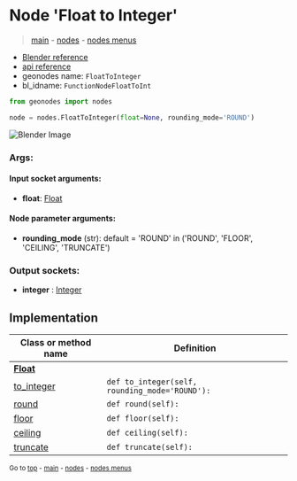 # Node 'Float to Integer'

> [main](../structure.md) - [nodes](nodes.md) - [nodes menus](nodes_menus.md)

- [Blender reference](https://docs.blender.org/manual/en/latest/modeling/geometry_nodes/utilities/float_to_integer.html)
- [api reference](https://docs.blender.org/api/current/bpy.types.FunctionNodeFloatToInt.html)
- geonodes name: `FloatToInteger`
- bl_idname: `FunctionNodeFloatToInt`

```python
from geonodes import nodes

node = nodes.FloatToInteger(float=None, rounding_mode='ROUND')
```

![Blender Image](https://docs.blender.org/manual/en/latest/_images/node-types_FunctionNodeFloatToInt.webp)

### Args:

#### Input socket arguments:

- **float**: [Float](Float.md)

#### Node parameter arguments:

- **rounding_mode** (str): default = 'ROUND' in ('ROUND', 'FLOOR', 'CEILING', 'TRUNCATE')

### Output sockets:

- **integer** : [Integer](Integer.md)

## Implementation

| Class or method name | Definition |
|----------------------|------------|
| **[Float](Float.md)** |
| [to_integer](Float.md#to_integer) | `def to_integer(self, rounding_mode='ROUND'):` |
| [round](Float.md#round) | `def round(self):` |
| [floor](Float.md#floor) | `def floor(self):` |
| [ceiling](Float.md#ceiling) | `def ceiling(self):` |
| [truncate](Float.md#truncate) | `def truncate(self):` |

<sub>Go to [top](#node-Float-to-Integer) - [main](../structure.md) - [nodes](nodes.md) - [nodes menus](nodes_menus.md)</sub>

